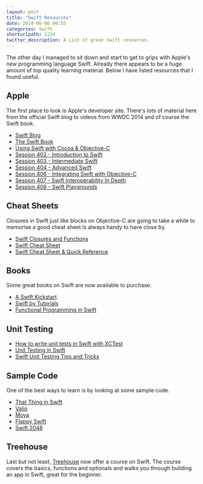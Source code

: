 ```yaml
---
layout: post
title: "Swift Resources"
date: 2014-06-06 06:55
categories: Swift
shorturlpath: 1234
twitter_description: A List of great Swift resources.
---
```


The other day I managed to sit down and start to get to grips with Apple's new programming language Swift. Already there appears to be a huge amount of top quality learning material. Below I have listed resources that I found useful.

## Apple
The first place to look is Apple's developer site. There's lots of material here from the official Swift blog to videos from WWDC 2014 and of course the Swift book.

- [Swift Blog](https://developer.apple.com/swift/blog/)
- [The Swift Book](https://developer.apple.com/library/ios/documentation/Swift/Conceptual/Swift_Programming_Language/)
- [Using Swift with Cocoa & Objective-C](https://developer.apple.com/library/prerelease/ios/documentation/Swift/Conceptual/BuildingCocoaApps/InteractingWithObjective-CAPIs.html#//apple_ref/doc/uid/TP40014216-CH4-XID_26)
- [Session 402 - Introduction to Swift](https://developer.apple.com/videos/wwdc/2014/)
- [Session 403 - Intermediate Swift](https://developer.apple.com/videos/wwdc/2014/)
- [Session 404 - Advanced Swift](https://developer.apple.com/videos/wwdc/2014/)
- [Session 406 - Integrating Swift with Objective-C](https://developer.apple.com/videos/wwdc/2014/)
- [Session 407 - Swift Interoperability In Depth](https://developer.apple.com/videos/wwdc/2014/)
- [Session 408 - Swift Playgrounds](https://developer.apple.com/videos/wwdc/2014/)

## Cheat Sheets
Closures in Swift just like blocks on Objective-C are going to take a while to memorise a good cheat sheet is always handy to have close by.

- [Swift Closures and Functions](http://fuckingswiftblocksyntax.com)
- [Swift Cheat Sheet](http://kpbp.github.io/swiftcheatsheet/)
- [Swift Cheat Sheet & Quick Reference](http://www.raywenderlich.com/73967/swift-cheat-sheet-and-quick-reference)

## Books
Some great books on Swift are now available to purchase.

- [A Swift Kickstart](https://itunes.apple.com/us/book/a-swift-kickstart/id891801923?mt=11)
- [Swift by Tutorials](http://www.raywenderlich.com/store/swift-tutorials-bundle)
- [Functional Programming in Swift](http://www.objc.io/books/)

## Unit Testing

- [How to write unit tests in Swift with XCTest](http://roadfiresoftware.com/2014/06/unit-testing-with-swift/)
- [Unit Testing in Swift](https://bendyworks.com/unit-testing-in-swift/)
- [Swift Unit Testing Tips and Tricks](http://natashatherobot.com/swift-unit-testing-tips-and-tricks/)

## Sample Code
One of the best ways to learn is by looking at some sample code.

- [That Thing in Swift](http://thatthinginswift.com)
- [Valio](https://github.com/soffes/valio)
- [Moya](https://github.com/AshFurrow/Moya)
- [Flappy Swift](https://github.com/fullstackio/FlappySwift)
- [Swift 2048](https://github.com/austinzheng/swift-2048)

## Treehouse
Last but not least, [Treehouse](http://teamtreehouse.com/library/topic:learn-ios) now offer a course on Swift. The course covers the basics, functions and optionals and walks you through building an app in Swift, great for the beginner.

